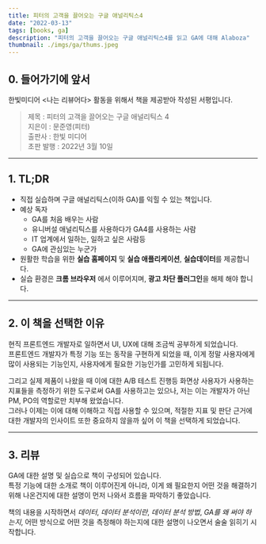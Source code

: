 ```yaml
---
title: 피터의 고객을 끌어오는 구글 애널리틱스4
date: "2022-03-13"
tags: [books, ga]
description: "피터의 고객을 끌어오는 구글 애널리틱스4를 읽고 GA에 대해 Alaboza"
thumbnail: ./imgs/ga/thums.jpeg
---
```


## 0. 들어가기에 앞서
한빛미디어 <나는 리뷰어다> 활동을 위해서 책을 제공받아 작성된 서평입니다.

> 제목 : 피터의 고객을 끌어오는 구글 애널리틱스 4  
> 지은이 : 문준영(피터)  
> 출판사 : 한빛 미디어  
> 초판 발행 : 2022년 3월 10일

---

## 1. TL;DR

* 직접 실습하며 구글 애널리틱스(이하 GA)를 익힐 수 있는 책입니다.
* 예상 독자
  * GA를 처음 배우는 사람
  * 유니버설 애널리틱스를 사용하다가 GA4를 사용하는 사람
  * IT 업계에서 일하는, 일하고 싶은 사람등
  * GA에 관심있는 누군가
* 원활한 학습을 위한 **실습 홈페이지** 및 **실습 애플리케이션**, **실습데이터**를 제공합니다.
* 실습 환경은 **크롬 브라우저** 에서 이루어지며, **광고 차단 플러그인**을 해제 해야 합니다.

---

## 2. 이 책을 선택한 이유

현직 프론트엔드 개발자로 일하면서 UI, UX에 대해 조금씩 공부하게 되었습니다.  
프론트엔드 개발자가 특정 기능 또는 동작을 구현하게 되었을 때, 이게 정말 사용자에게 많이 사용되는 기능인지, 사용자에게 필요한 기능인가를 고민하게 되됩니다.

그리고 실제 제품이 나왔을 때 이에 대한 A/B 테스트 진행등 화면상 사용자가 사용하는 지표들을 측정하기 위한 도구로써 GA를 사용하고는 있으나, 저는 이는 개발자가 아닌 PM, PO의 역할로만 치부해 왔었습니다.  
그러나 이제는 이에 대해 이해하고 직접 사용할 수 있으며, 적절한 지표 및 판단 근거에 대한 개발자의 인사이트 또한 중요하지 않을까 싶어 이 책을 선택하게 되었습니다.

---

## 3. 리뷰

GA에 대한 설명 및 실습으로 책이 구성되어 있습니다.  
특정 기능에 대한 소개로 책이 이루어진게 아니라, 이게 왜 필요한지 어떤 것을 해결하기 위해 나온건지에 대한 설명이 먼저 나와서 흐름을 파악하기 좋았습니다.

책의 내용을 시작하면서 _데이터_, _데이터 분석이란_, _데이터 분석 방법_, _GA를 왜 써야 하는지_, 어떤 방식으로 어떤 것을 측정해야 하는지에 대한 설명이 나오면서 술술 읽히기 시작합니다.

